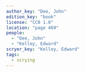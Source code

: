 ```yaml
---
author_key: "Dee, John"
edition_key: "book"
license: "CC0 1.0"
location: "page 469"
people:
  - "Dee, John"
  - "Kelley, Edward"
scryer_key: "Kelley, Edward"
tags:
  - scrying
---
```


